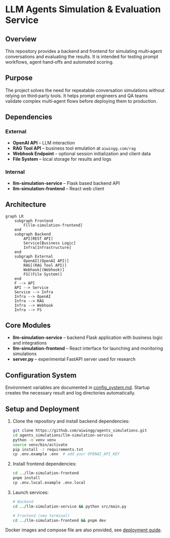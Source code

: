 # LLM Agents Simulation & Evaluation Service

## Overview
This repository provides a backend and frontend for simulating multi‑agent conversations and evaluating the results. It is intended for testing prompt workflows, agent hand‑offs and automated scoring.

## Purpose
The project solves the need for repeatable conversation simulations without relying on third‑party tools. It helps prompt engineers and QA teams validate complex multi‑agent flows before deploying them to production.

## Dependencies
### External
- **OpenAI API** – LLM interaction
- **RAG Tool API** – business tool emulation at `aiwingg.com/rag`
- **Webhook Endpoint** – optional session initialization and client data
- **File System** – local storage for results and logs

### Internal
- **llm-simulation-service** – Flask based backend API
- **llm-simulation-frontend** – React web client

## Architecture
```mermaid
graph LR
    subgraph Frontend
        F[llm-simulation-frontend]
    end
    subgraph Backend
        API[REST API]
        Service[Business Logic]
        Infra[Infrastructure]
    end
    subgraph External
        OpenAI[(OpenAI API)]
        RAG[(RAG Tool API)]
        Webhook[(Webhook)]
        FS[(File System)]
    end
    F --> API
    API --> Service
    Service --> Infra
    Infra --> OpenAI
    Infra --> RAG
    Infra --> Webhook
    Infra --> FS
```

## Core Modules
- **llm-simulation-service** – backend Flask application with business logic and integrations
- **llm-simulation-frontend** – React interface for launching and monitoring simulations
- **server.py** – experimental FastAPI server used for research

## Configuration System
Environment variables are documented in [config_system.md](llm-simulation-service/docs/configuration/config_system.md). Startup creates the necessary result and log directories automatically.

## Setup and Deployment
1. Clone the repository and install backend dependencies:
   ```bash
   git clone https://github.com/aiwingg/agents_simulations.git
   cd agents_simulations/llm-simulation-service
   python -m venv venv
   source venv/bin/activate
   pip install -r requirements.txt
   cp .env.example .env  # add your OPENAI_API_KEY
   ```
2. Install frontend dependencies:
   ```bash
   cd ../llm-simulation-frontend
   pnpm install
   cp .env.local.example .env.local
   ```
3. Launch services:
   ```bash
   # Backend
   cd ../llm-simulation-service && python src/main.py

   # Frontend (new terminal)
   cd ../llm-simulation-frontend && pnpm dev
   ```
Docker images and compose file are also provided, see [deployment guide](llm-simulation-service/docs/deployment/deployment_guide.md).
